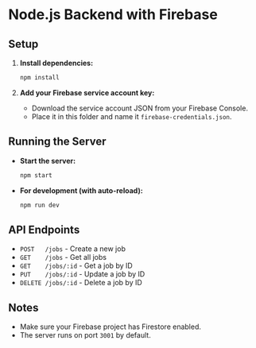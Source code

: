 # Node.js Backend with Firebase

## Setup

1. **Install dependencies:**
   ```bash
   npm install
   ```

2. **Add your Firebase service account key:**
   - Download the service account JSON from your Firebase Console.
   - Place it in this folder and name it `firebase-credentials.json`.

## Running the Server

- **Start the server:**
  ```bash
  npm start
  ```
- **For development (with auto-reload):**
  ```bash
  npm run dev
  ```

## API Endpoints

- `POST   /jobs`      - Create a new job
- `GET    /jobs`      - Get all jobs
- `GET    /jobs/:id`  - Get a job by ID
- `PUT    /jobs/:id`  - Update a job by ID
- `DELETE /jobs/:id`  - Delete a job by ID

## Notes
- Make sure your Firebase project has Firestore enabled.
- The server runs on port `3001` by default. 